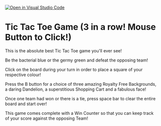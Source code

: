 [![Open in Visual Studio Code](https://classroom.github.com/assets/open-in-vscode-c66648af7eb3fe8bc4f294546bfd86ef473780cde1dea487d3c4ff354943c9ae.svg)](https://classroom.github.com/online_ide?assignment_repo_id=7918847&assignment_repo_type=AssignmentRepo)
# Tic Tac Toe Game (3 in a row! Mouse Button to Click!)

This is the absolute best Tic Tac Toe game you'll ever see!

Be the bacterial blue or the germy green and defeat the opposing team!

Click on the board during your turn in order to place a square of your respective colour!

Press the B button for a choice of three amazing Royalty Free Backgrounds, a daring Dandelion, a superstitious Shopping Cart and a fabulous face!

Once one team had won or there is a tie, press space bar to clear the entire board and start over!

This game comes complete with a Win Counter so that you can keep track of your score against the opposing Team!

